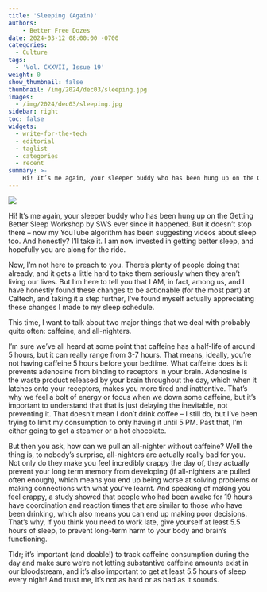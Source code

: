 ```yaml
---
title: 'Sleeping (Again)'
authors:
    - Better Free Dozes
date: 2024-03-12 08:00:00 -0700
categories:
  - Culture
tags:
  - 'Vol. CXXVII, Issue 19'
weight: 0
show_thumbnail: false
thumbnail: /img/2024/dec03/sleeping.jpg
images:
  - /img/2024/dec03/sleeping.jpg
sidebar: right
toc: false
widgets:
  - write-for-the-tech
  - editorial
  - taglist
  - categories
  - recent
summary: >-
    Hi! It’s me again, your sleeper buddy who has been hung up on the Getting Better Sleep Workshop by SWS ever since it happened. But it doesn’t stop there – now my YouTube algorithm has been suggesting videos about sleep too. And honestly? I’ll take it. I am now invested in getting better sleep, and hopefully you are along for the ride.
---
```


![](/img/2024/dec03/sleeping.jpg)

Hi! It’s me again, your sleeper buddy who has been hung up on the Getting Better Sleep Workshop by SWS ever since it happened. But it doesn’t stop there – now my YouTube algorithm has been suggesting videos about sleep too. And honestly? I’ll take it. I am now invested in getting better sleep, and hopefully you are along for the ride.

Now, I’m not here to preach to you. There’s plenty of people doing that already, and it gets a little hard to take them seriously when they aren’t living our lives. But I’m here to tell you that I AM, in fact, among us, and I have honestly found these changes to be actionable (for the most part) at Caltech, and taking it a step further, I’ve found myself actually appreciating these changes I made to my sleep schedule.

This time, I want to talk about two major things that we deal with probably quite often: caffeine, and all-nighters.

I’m sure we’ve all heard at some point that caffeine has a half-life of around 5 hours, but it can really range from 3-7 hours. That means, ideally, you’re not having caffeine 5 hours before your bedtime. What caffeine does is it prevents adenosine from binding to receptors in your brain. Adenosine is the waste product released by your brain throughout the day, which when it latches onto your receptors, makes you more tired and inattentive. That’s why we feel a bolt of energy or focus when we down some caffeine, but it’s important to understand that that is just delaying the inevitable, not preventing it. That doesn’t mean I don’t drink coffee – I still do, but I’ve been trying to limit my consumption to only having it until 5 PM. Past that, I’m either going to get a steamer or a hot chocolate.

But then you ask, how can we pull an all-nighter without caffeine? Well the thing is, to nobody’s surprise, all-nighters are actually really bad for you. Not only do they make you feel incredibly crappy the day of, they actually prevent your long term memory from developing (if all-nighters are pulled often enough), which means you end up being worse at solving problems or making connections with what you’ve learnt. And speaking of making you feel crappy, a study showed that people who had been awake for 19 hours have coordination and reaction times that are similar to those who have been drinking, which also means you can end up making poor decisions. That’s why, if you think you need to work late, give yourself at least 5.5 hours of sleep, to prevent long-term harm to your body and brain’s functioning.

Tldr; it’s important (and doable!) to track caffeine consumption during the day and make sure we’re not letting substantive caffeine amounts exist in our bloodstream, and it’s also important to get at least 5.5 hours of sleep every night! And trust me, it’s not as hard or as bad as it sounds.
